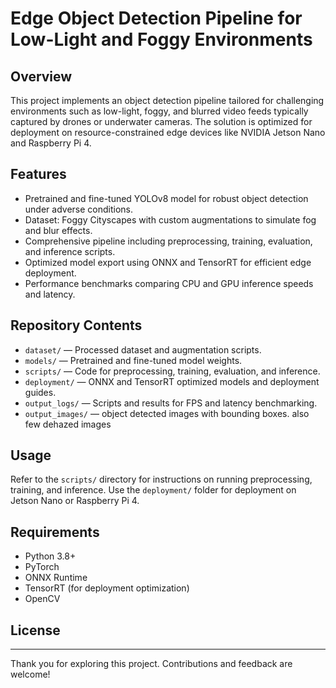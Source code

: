 # Edge Object Detection Pipeline for Low-Light and Foggy Environments

## Overview
This project implements an object detection pipeline tailored for challenging environments such as low-light, foggy, and blurred video feeds typically captured by drones or underwater cameras. The solution is optimized for deployment on resource-constrained edge devices like NVIDIA Jetson Nano and Raspberry Pi 4.

## Features
- Pretrained and fine-tuned YOLOv8 model for robust object detection under adverse conditions.
- Dataset: Foggy Cityscapes with custom augmentations to simulate fog and blur effects.
- Comprehensive pipeline including preprocessing, training, evaluation, and inference scripts.
- Optimized model export using ONNX and TensorRT for efficient edge deployment.
- Performance benchmarks comparing CPU and GPU inference speeds and latency.

## Repository Contents
- `dataset/` — Processed dataset and augmentation scripts.
- `models/` — Pretrained and fine-tuned model weights.
- `scripts/` — Code for preprocessing, training, evaluation, and inference.
- `deployment/` — ONNX and TensorRT optimized models and deployment guides.
- `output_logs/` — Scripts and results for FPS and latency benchmarking.
- `output_images/` — object detected images with bounding boxes. also few dehazed images

## Usage
Refer to the `scripts/` directory for instructions on running preprocessing, training, and inference. Use the `deployment/` folder for deployment on Jetson Nano or Raspberry Pi 4.

## Requirements
- Python 3.8+
- PyTorch
- ONNX Runtime
- TensorRT (for deployment optimization)
- OpenCV

## License

---

Thank you for exploring this project. Contributions and feedback are welcome!
